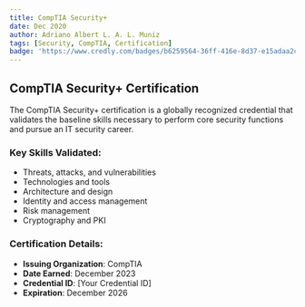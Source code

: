 ```yaml
---
title: CompTIA Security+
date: Dec 2020
author: Adriano Albert L. A. L. Muniz
tags: [Security, CompTIA, Certification]
badge: 'https://www.credly.com/badges/b6259564-36ff-416e-8d37-e15adaa2ca5c/public_url'
---
```


## CompTIA Security+ Certification

The CompTIA Security+ certification is a globally recognized credential that validates the baseline skills necessary to perform core security functions and pursue an IT security career.

### Key Skills Validated:
- Threats, attacks, and vulnerabilities
- Technologies and tools
- Architecture and design
- Identity and access management
- Risk management
- Cryptography and PKI

### Certification Details:
- **Issuing Organization**: CompTIA
- **Date Earned**: December 2023
- **Credential ID**: [Your Credential ID]
- **Expiration**: December 2026 